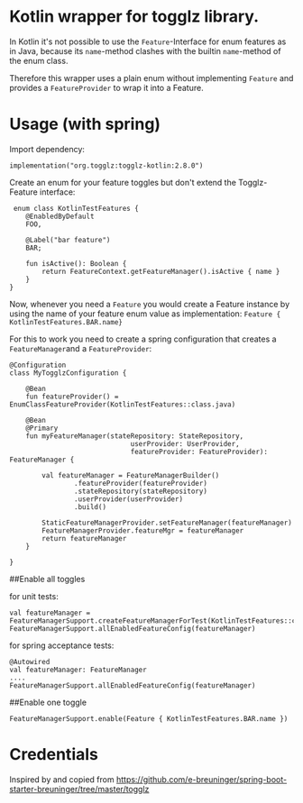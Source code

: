 # Kotlin wrapper for togglz library.

In Kotlin it's not possible to use the `Feature`-Interface for enum features as in Java, because its `name`-method clashes with the builtin `name`-method of the enum class.

Therefore this wrapper uses a plain enum without implementing `Feature` and provides a `FeatureProvider` to wrap it into a Feature. 

# Usage (with spring)

Import dependency: 

`implementation("org.togglz:togglz-kotlin:2.8.0")`

Create an enum for your feature toggles but don't extend the Togglz-Feature interface:

```
 enum class KotlinTestFeatures {
    @EnabledByDefault
    FOO,

    @Label("bar feature")
    BAR;

    fun isActive(): Boolean {
        return FeatureContext.getFeatureManager().isActive { name }
    }
}
```


Now, whenever you need a `Feature` you would create a Feature instance by using the name of your feature enum value as implementation: 
 `Feature { KotlinTestFeatures.BAR.name}` 


For this to work you need to create a spring configuration that creates a `FeatureManager`and a `FeatureProvider`:

```
@Configuration
class MyTogglzConfiguration {

    @Bean
    fun featureProvider() = EnumClassFeatureProvider(KotlinTestFeatures::class.java)

    @Bean
    @Primary
    fun myFeatureManager(stateRepository: StateRepository,
                              userProvider: UserProvider,
                              featureProvider: FeatureProvider): FeatureManager {

        val featureManager = FeatureManagerBuilder()
                .featureProvider(featureProvider)
                .stateRepository(stateRepository)
                .userProvider(userProvider)
                .build()

        StaticFeatureManagerProvider.setFeatureManager(featureManager)
        FeatureManagerProvider.featureMgr = featureManager
        return featureManager
    }

}
```


##Enable all toggles

for unit tests:
```
val featureManager = FeatureManagerSupport.createFeatureManagerForTest(KotlinTestFeatures::class)
FeatureManagerSupport.allEnabledFeatureConfig(featureManager)
```


for spring acceptance tests:
```
@Autowired
val featureManager: FeatureManager
....
FeatureManagerSupport.allEnabledFeatureConfig(featureManager)
```

##Enable one toggle

```
FeatureManagerSupport.enable(Feature { KotlinTestFeatures.BAR.name })
```


# Credentials

Inspired by and copied from https://github.com/e-breuninger/spring-boot-starter-breuninger/tree/master/togglz

